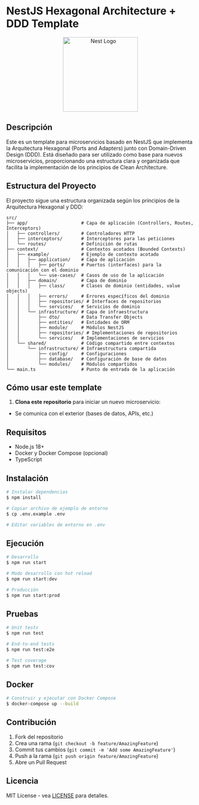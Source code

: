 # NestJS Hexagonal Architecture + DDD Template

<p align="center">
  <a href="http://nestjs.com/" target="blank"><img src="https://nestjs.com/img/logo-small.svg" width="200" alt="Nest Logo" /></a>
</p>

## Descripción

Este es un template para microservicios basado en NestJS que implementa la Arquitectura Hexagonal (Ports and Adapters) junto con Domain-Driven Design (DDD). Está diseñado para ser utilizado como base para nuevos microservicios, proporcionando una estructura clara y organizada que facilita la implementación de los principios de Clean Architecture.

## Estructura del Proyecto

El proyecto sigue una estructura organizada según los principios de la Arquitectura Hexagonal y DDD:

```
src/
├── app/                    # Capa de aplicación (Controllers, Routes, Interceptors)
│   ├── controllers/        # Controladores HTTP
│   ├── interceptors/       # Interceptores para las peticiones
│   └── routes/             # Definición de rutas
├── context/                # Contextos acotados (Bounded Contexts)
│   ├── example/            # Ejemplo de contexto acotado
│   │   ├── application/    # Capa de aplicación
│   │   │   ├── ports/      # Puertos (interfaces) para la comunicación con el dominio
│   │   │   └── use-cases/  # Casos de uso de la aplicación
│   │   ├── domain/         # Capa de dominio
│   │   │   ├── class/      # Clases de dominio (entidades, value objects)
│   │   │   ├── errors/     # Errores específicos del dominio
│   │   │   ├── repositories/ # Interfaces de repositorios
│   │   │   └── services/   # Servicios de dominio
│   │   └── infrastructure/ # Capa de infraestructura
│   │       ├── dto/        # Data Transfer Objects
│   │       ├── entities/   # Entidades de ORM
│   │       ├── module/     # Módulos NestJS
│   │       ├── repositories/ # Implementaciones de repositorios
│   │       └── services/   # Implementaciones de servicios
│   └── shared/             # Código compartido entre contextos
│       └── infrastructure/ # Infraestructura compartida
│           ├── config/     # Configuraciones
│           ├── database/   # Configuración de base de datos
│           └── modules/    # Módulos compartidos
└── main.ts                 # Punto de entrada de la aplicación
```

## Cómo usar este template

1. **Clona este repositorio** para iniciar un nuevo microservicio:

- Se comunica con el exterior (bases de datos, APIs, etc.)

## Requisitos

- Node.js 18+
- Docker y Docker Compose (opcional)
- TypeScript

## Instalación

```bash
# Instalar dependencias
$ npm install

# Copiar archivo de ejemplo de entorno
$ cp .env.example .env

# Editar variables de entorno en .env
```

## Ejecución

```bash
# Desarrollo
$ npm run start

# Modo desarrollo con hot reload
$ npm run start:dev

# Producción
$ npm run start:prod
```

## Pruebas

```bash
# Unit tests
$ npm run test

# End-to-end tests
$ npm run test:e2e

# Test coverage
$ npm run test:cov
```

## Docker

```bash
# Construir y ejecutar con Docker Compose
$ docker-compose up --build
```

## Contribución

1. Fork del repositorio
2. Crea una rama (`git checkout -b feature/AmazingFeature`)
3. Commit tus cambios (`git commit -m 'Add some AmazingFeature'`)
4. Push a la rama (`git push origin feature/AmazingFeature`)
5. Abre un Pull Request

## Licencia

MIT License - vea [LICENSE](LICENSE) para detalles.
